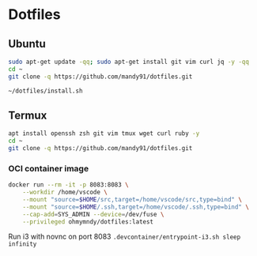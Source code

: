 # Dotfiles

## Ubuntu

```bash
sudo apt-get update -qq; sudo apt-get install git vim curl jq -y -qq
cd ~
git clone -q https://github.com/mandy91/dotfiles.git

~/dotfiles/install.sh
```

## Termux

```bash
apt install openssh zsh git vim tmux wget curl ruby -y
cd ~
git clone -q https://github.com/mandy91/dotfiles.git
```

### OCI container image

```bash
docker run --rm -it -p 8083:8083 \
    --workdir /home/vscode \
    --mount "source=$HOME/src,target=/home/vscode/src,type=bind" \
    --mount "source=$HOME/.ssh,target=/home/vscode/.ssh,type=bind" \
    --cap-add=SYS_ADMIN --device=/dev/fuse \
    --privileged ohmymndy/dotfiles:latest
```

Run i3 with novnc on port 8083
`.devcontainer/entrypoint-i3.sh sleep infinity`